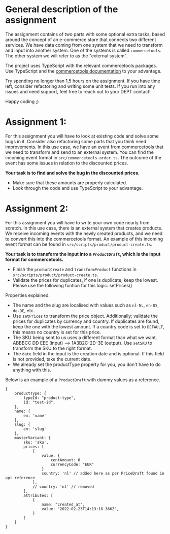 # General description of the assignment
The assignment contains of two parts with some optional extra tasks, based around the concept of an e-commerce store that connects two different services. We have data coming from one system that we need to transform and input into another system. One of the systems is called `commercetools`. The other system we will refer to as the "external system".

The project uses TypeScript with the relevant commercetools packages. Use TypeScript and the [commercetools documentation](https://docs.commercetools.com/api/) to your advantage.

Try spending no longer than 1,5 hours on the assignment. If you have time left, consider refactoring and writing some unit tests. If you run into any issues and need support, feel free to reach out to your DEPT contact!

Happy coding ;)

# Assignment 1:
For this assignment you will have to look at existing code and solve some bugs in it. Consider also refactoring some parts that you think need improvements. In this use case, we have an event from commercetools that we need to transform and send to an external system. You can find the incoming event format in `src/commercetools.order.ts`. The outcome of the event has some issues in relation to the discounted prices.

**Your task is to find and solve the bug in the discounted prices.**
- Make sure that these amounts are properly calculated.
- Look through the code and use TypeScript to your advantage.

# Assignment 2:
For this assignment you will have to write your own code nearly from scratch. In this use case, there is an external system that creates products. We receive incoming events with the newly created products, and we need to convert this into the commercetools format. An example of this incoming event format can be found in `src/scripts/product/product-create.ts`.

**Your task is to transform the input into a `ProductDraft`, which is the input format for commercetools.**
- Finish the `productCreate` and `transformProduct` functions in `src/scripts/product/product-create.ts`.
- Validate the prices for duplicates, if one is duplicate, keep the lowest. Please use the following funtion for this logic: setPrices()
  
Properties explained:
- The name and the slug are localised with values such as `nl-NL`, `en-US`, `de-DE`, etc.
- Use `setPrices` to transform the price object. Additionally; validate the prices for duplicates by currency and country. If duplicates are found, keep the one with the lowest amount. If a country code is set to `DEFAULT`, this means no country is set for this price.
- The SKU being sent to us uses a different format than what we want. ABBBCC DD EEE (input) --> 1A3B2C-2D-3E (output). Use `setSKU` to transform the SKU to the right format.
- The `date` field in the input is the creation date and is optional. If this field is not provided, take the current date.
- We already set the productType property for you, you don't have to do anything with this.

Below is an example of a `ProductDraft` with dummy values as a reference.

```
{
    productType: {
        typeId: "product-type",
        id: "test-id",
    },
    name: {
        en: 'name'
    },
    slug: {
        en: 'slug'
    },
    masterVariant: {
        sku: 'sku',
        prices: [
            {
                value: {
                    centAmount: 0
                    currencyCode: "EUR"
                }
                country: 'nl' // added here as per PriceDraft found in api reference
            },
            // country: 'nl' // removed
        ],
        attributes: [
            {
                name: "created_at",
                value: "2022-02-23T14:13:16.366Z",
            }
        ]
    }
}
```